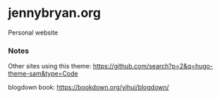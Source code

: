 # jennybryan.org

Personal website

### Notes

Other sites using this theme:
<https://github.com/search?p=2&q=hugo-theme-sam&type=Code>

blogdown book:
<https://bookdown.org/yihui/blogdown/>
